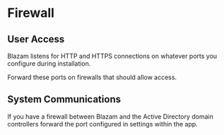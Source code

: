 # Firewall

## User Access
Blazam listens for HTTP and HTTPS connections on whatever ports you configure during installation.

Forward these ports on firewalls that should allow access.

## System Communications
If you have a firewall between Blazam and the Active Directory domain controllers forward the port configured in settings within the app.
